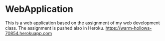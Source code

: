 # WebApplication

This is a web application based on the assignment of my web development class. The assignment is pushed also in Heroku.
https://warm-hollows-70854.herokuapp.com 
